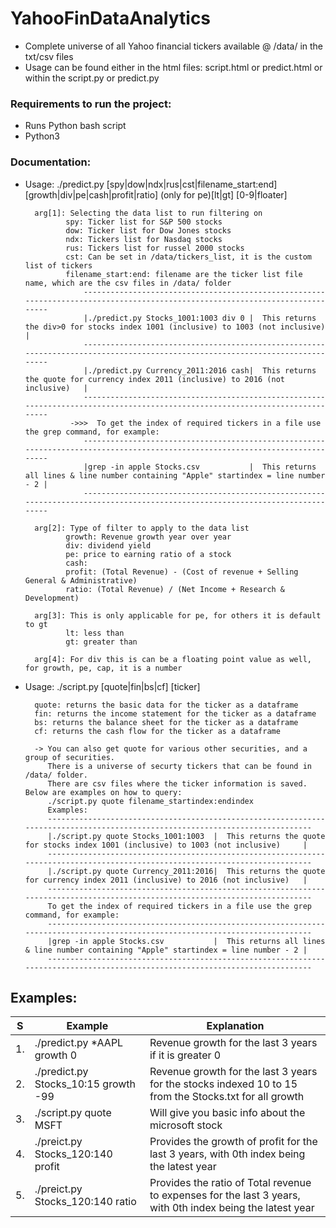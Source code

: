 # YahooFinDataAnalytics

* Complete universe of all Yahoo financial tickers available @ /data/ in the txt/csv files
* Usage can be found either in the html files: script.html or predict.html or within the script.py or predict.py

### Requirements to run the project:
* Runs Python bash script
* Python3

### Documentation:
* Usage: ./predict.py [spy|dow|ndx|rus|cst|filename_start:end] [growth|div|pe|cash|profit|ratio] (only for pe)[lt|gt] [0-9|floater]

        arg[1]: Selecting the data list to run filtering on
               spy: Ticker list for S&P 500 stocks
               dow: Ticker list for Dow Jones stocks
               ndx: Tickers list for Nasdaq stocks
               rus: Tickers list for russel 2000 stocks
               cst: Can be set in /data/tickers_list, it is the custom list of tickers
               filename_start:end: filename are the ticker list file name, which are the csv files in /data/ folder
                   ------------------------------------------------------------------------------------------------------------------------------
                   |./predict.py Stocks_1001:1003 div 0 |  This returns the div>0 for stocks index 1001 (inclusive) to 1003 (not inclusive)     |
                   ------------------------------------------------------------------------------------------------------------------------------
                   |./predict.py Currency_2011:2016 cash|  This returns the quote for currency index 2011 (inclusive) to 2016 (not inclusive)   |
                   ------------------------------------------------------------------------------------------------------------------------------
                ->>>  To get the index of required tickers in a file use the grep command, for example:
                   ------------------------------------------------------------------------------------------------------------------------------
                   |grep -in apple Stocks.csv           |  This returns all lines & line number containing "Apple" startindex = line number - 2 |
                   ------------------------------------------------------------------------------------------------------------------------------

        arg[2]: Type of filter to apply to the data list
               growth: Revenue growth year over year
               div: dividend yield
               pe: price to earning ratio of a stock
               cash:
               profit: (Total Revenue) - (Cost of revenue + Selling General & Administrative)
               ratio: (Total Revenue) / (Net Income + Research & Development)

        arg[3]: This is only applicable for pe, for others it is default to gt
               lt: less than
               gt: greater than

        arg[4]: For div this is can be a floating point value as well, for growth, pe, cap, it is a number


* Usage: ./script.py [quote|fin|bs|cf] [ticker]

        quote: returns the basic data for the ticker as a dataframe
        fin: returns the income statement for the ticker as a dataframe
        bs: returns the balance sheet for the ticker as a dataframe
        cf: returns the cash flow for the ticker as a dataframe

        -> You can also get quote for various other securities, and a group of securities.
           There is a universe of securty tickers that can be found in /data/ folder.
           There are csv files where the ticker information is saved. Below are examples on how to query:
           ./script.py quote filename_startindex:endindex
           Examples:
           ------------------------------------------------------------------------------------------------------------------------------
           |./script.py quote Stocks_1001:1003  |  This returns the quote for stocks index 1001 (inclusive) to 1003 (not inclusive)     |
           ------------------------------------------------------------------------------------------------------------------------------
           |./script.py quote Currency_2011:2016|  This returns the quote for currency index 2011 (inclusive) to 2016 (not inclusive)   |
           ------------------------------------------------------------------------------------------------------------------------------
           To get the index of required tickers in a file use the grep command, for example:
           ------------------------------------------------------------------------------------------------------------------------------
           |grep -in apple Stocks.csv           |  This returns all lines & line number containing "Apple" startindex = line number - 2 |
           ------------------------------------------------------------------------------------------------------------------------------



## Examples:

S|Example|Explanation|
--- | --- | --- |
1.|./predict.py *AAPL growth 0|Revenue growth for the last 3 years if it is greater 0|
2.|./predict.py Stocks_10:15 growth -99|Revenue growth for the last 3 years for the stocks indexed 10 to 15 from the Stocks.txt for all growth|
3.|./script.py quote MSFT|Will give you basic info about the microsoft stock|
4.|./preict.py Stocks_120:140 profit|Provides the growth of profit for the last 3 years, with 0th index being the latest year|
5.|./preict.py Stocks_120:140 ratio|Provides the ratio of Total revenue to expenses for the last 3 years, with 0th index being the latest year|
